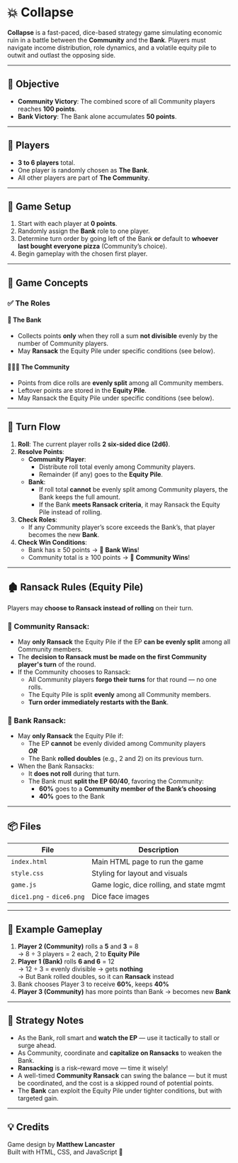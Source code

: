 # 💥 Collapse

**Collapse** is a fast-paced, dice-based strategy game simulating economic ruin in a battle between the **Community** and the **Bank**. Players must navigate income distribution, role dynamics, and a volatile equity pile to outwit and outlast the opposing side.

---

## 🎯 Objective

- **Community Victory**: The combined score of all Community players reaches **100 points**.
- **Bank Victory**: The Bank alone accumulates **50 points**.

---

## 👥 Players

- **3 to 6 players** total.
- One player is randomly chosen as **The Bank**.
- All other players are part of **The Community**.

---

## 🎲 Game Setup

1. Start with each player at **0 points**.
2. Randomly assign the **Bank** role to one player.
3. Determine turn order by going left of the Bank **or** default to **whoever last bought everyone pizza** (Community’s choice).
4. Begin gameplay with the chosen first player.

---

## 🧠 Game Concepts

### ✅ The Roles

#### 🏦 The Bank
- Collects points **only** when they roll a sum **not divisible** evenly by the number of Community players.
- May **Ransack** the Equity Pile under specific conditions (see below).

#### 🧑‍🤝‍🧑 The Community
- Points from dice rolls are **evenly split** among all Community members.
- Leftover points are stored in the **Equity Pile**.
- May Ransack the Equity Pile under specific conditions (see below).

---

## 🔁 Turn Flow

1. **Roll**: The current player rolls **2 six-sided dice (2d6)**.
2. **Resolve Points**:
   - **Community Player**:
     - Distribute roll total evenly among Community players.
     - Remainder (if any) goes to the **Equity Pile**.
   - **Bank**:
     - If roll total **cannot** be evenly split among Community players, the Bank keeps the full amount.
     - If the Bank **meets Ransack criteria**, it may Ransack the Equity Pile instead of rolling.
3. **Check Roles**:
   - If any Community player’s score exceeds the Bank’s, that player becomes the new **Bank**.
4. **Check Win Conditions**:
   - Bank has ≥ 50 points → 🏦 **Bank Wins**!
   - Community total is ≥ 100 points → 🤝 **Community Wins**!

---

## 🏚️ Ransack Rules (Equity Pile)

Players may **choose to Ransack instead of rolling** on their turn.

### 🔹 Community Ransack:
- May **only Ransack** the Equity Pile if the EP **can be evenly split** among all Community members.
- The **decision to Ransack must be made on the first Community player's turn** of the round.
- If the Community chooses to Ransack:
  - All Community players **forgo their turns** for that round — no one rolls.
  - The Equity Pile is split **evenly** among all Community members.
  - **Turn order immediately restarts with the Bank**.

### 🔹 Bank Ransack:
- May **only Ransack** the Equity Pile if:
  - The EP **cannot** be evenly divided among Community players  
  **_OR_**
  - The Bank **rolled doubles** (e.g., 2 and 2) on its previous turn.
- When the Bank Ransacks:
  - It **does not roll** during that turn.
  - The Bank must **split the EP 60/40**, favoring the Community:
    - **60%** goes to a **Community member of the Bank’s choosing**
    - **40%** goes to the Bank

---

## 📦 Files

| File                | Description                              |
|---------------------|------------------------------------------|
| `index.html`        | Main HTML page to run the game           |
| `style.css`         | Styling for layout and visuals           |
| `game.js`           | Game logic, dice rolling, and state mgmt |
| `dice1.png` - `dice6.png` | Dice face images                  |

---

## 🧩 Example Gameplay

1. **Player 2 (Community)** rolls a **5** and **3** = 8  
   → 8 ÷ 3 players = 2 each, 2 to **Equity Pile**  
2. **Player 1 (Bank)** rolls **6 and 6** = 12  
   → 12 ÷ 3 = evenly divisible → gets **nothing**  
   → But Bank rolled doubles, so it can **Ransack** instead  
3. Bank chooses Player 3 to receive **60%**, keeps **40%**  
4. **Player 3 (Community)** has more points than Bank → becomes new **Bank**

---

## 🧠 Strategy Notes

- As the Bank, roll smart and **watch the EP** — use it tactically to stall or surge ahead.
- As Community, coordinate and **capitalize on Ransacks** to weaken the Bank.
- **Ransacking** is a risk–reward move — time it wisely!
- A well-timed **Community Ransack** can swing the balance — but it must be coordinated, and the cost is a skipped round of potential points.
- The **Bank** can exploit the Equity Pile under tighter conditions, but with targeted gain.

---

## 💡 Credits

Game design by **Matthew Lancaster**  
Built with HTML, CSS, and JavaScript 🎲  
